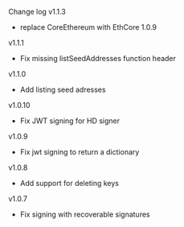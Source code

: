Change log
v1.1.3
- replace CoreEthereum with EthCore 1.0.9
    
v1.1.1
- Fix missing listSeedAddresses function header

v1.1.0
- Add listing seed adresses

v1.0.10
- Fix JWT signing for HD signer

v1.0.9
- Fix jwt signing to return a dictionary

v1.0.8
- Add support for deleting keys

v1.0.7
- Fix signing with recoverable signatures

